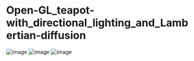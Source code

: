 
# Open-GL_teapot-with_directional_lighting_and_Lambertian-diffusion

![image](https://github.com/user-attachments/assets/f989dfa7-caef-4922-84a8-3ce13fa71441)
![image](https://github.com/user-attachments/assets/f8cbee30-b9b1-476e-a29f-f86684ae27b6)
![image](https://github.com/user-attachments/assets/428d5f81-7471-4745-aa9b-539e844e2baf)
